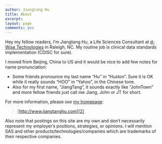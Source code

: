 ```yaml
---
author: Jiangtang Hu
title: About
excerpt:
layout: page
comments: yes
---
```

Hey my fellow readers, I’m Jiangtang Hu, a Life Sciences Consultant at [d-Wise Technologies][1] in Raleigh, NC. My routine job is clinical data standards implementation (CDISC for sure).

I moved from Beijing, China to US and it would be nice to add few notes for name pronunciation:

*   Some friends pronounce my last name “Hu” in “Huston”. Sure it is OK while it really sounds “HOO” in “Yahoo”, in the Chinese tone.
*   Also for my first name, “JiangTang”, it sounds exactly like “JohnTown” and more fellow friends just call me Jiang, John or JT for short.

For more information, please *see* [my homepage][2]:

> [http://www.jiangtanghu.com][2]

Also note that postings on this site are my own and don’t necessarily represent my employer’s positions, strategies, or opinions. I will mention SAS and other products/technologies/companies which are trademarks of their respective companies.

 [1]: http://www.d-wise.com/
 [2]: http://www.jiangtanghu.com/